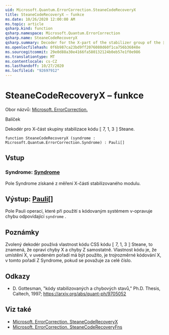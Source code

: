 ```yaml
---
uid: Microsoft.Quantum.ErrorCorrection.SteaneCodeRecoveryX
title: SteaneCodeRecoveryX – funkce
ms.date: 10/26/2020 12:00:00 AM
ms.topic: article
qsharp.kind: function
qsharp.namespace: Microsoft.Quantum.ErrorCorrection
qsharp.name: SteaneCodeRecoveryX
qsharp.summary: Decoder for the X-part of the stabilizer group of the ⟦7, 1, 3⟧ Steane quantum code.
ms.openlocfilehash: 0f6b987ca23bd9ff2076080d60f1ca756b36848e
ms.sourcegitcommit: 29e0d88a30e4166fa580132124b0eb57e1f0e986
ms.translationtype: MT
ms.contentlocale: cs-CZ
ms.lasthandoff: 10/27/2020
ms.locfileid: "92697912"
---
```

# <a name="steanecoderecoveryx-function"></a>SteaneCodeRecoveryX – funkce

Obor názvů: [Microsoft. ErrorCorrection.](xref:Microsoft.Quantum.ErrorCorrection)

Balíček [](https://nuget.org/packages/)


Dekodér pro X-část skupiny stabilizace kódu ⟦ 7, 1, 3 ⟧ Steane.

```qsharp
function SteaneCodeRecoveryX (syndrome : Microsoft.Quantum.ErrorCorrection.Syndrome) : Pauli[]
```


## <a name="input"></a>Vstup

### <a name="syndrome--syndrome"></a>Syndrome: [Syndrome](xref:Microsoft.Quantum.ErrorCorrection.Syndrome)

Pole Syndrome získané z měření X-části stabilizovaného modulu.



## <a name="output--pauli"></a>Výstup: [Pauli](xref:microsoft.quantum.lang-ref.pauli)[]

Pole Pauli operací, které při použití s kódovaným systémem v-opravuje chybu odpovídající `syndrome` .

## <a name="remarks"></a>Poznámky

Zvolený dekodér používá vlastnost kódu CSS kódu ⟦ 7, 1, 3 ⟧ Steane, to znamená, že opraví chyby X a chyby Z samostatně. Vlastnost kódu je, že umístění X, v uvedeném pořadí má být použito, je trojrozměrné kódování X, v tomto pořadí Z Syndrome, pokud se považuje za celé číslo.

## <a name="references"></a>Odkazy

- D. Gottesman, "kódy stabilizovaných a chybových stavů," Ph.D. Thesis, Caltech, 1997; https://arxiv.org/abs/quant-ph/9705052

## <a name="see-also"></a>Viz také

- [Microsoft. ErrorCorrection. SteaneCodeRecoveryX](xref:Microsoft.Quantum.ErrorCorrection.SteaneCodeRecoveryX)
- [Microsoft. ErrorCorrection. SteaneCodeRecoveryFns](xref:Microsoft.Quantum.ErrorCorrection.SteaneCodeRecoveryFns)